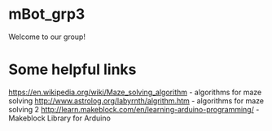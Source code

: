 # mBot_grp3

Welcome to our group!

# Some helpful links
https://en.wikipedia.org/wiki/Maze_solving_algorithm - algorithms for maze solving 
http://www.astrolog.org/labyrnth/algrithm.htm - algorithms for maze solving 2
http://learn.makeblock.com/en/learning-arduino-programming/ - Makeblock Library for Arduino
